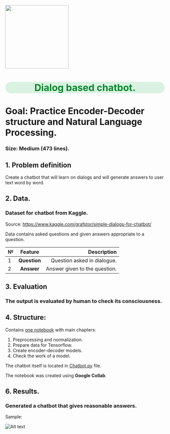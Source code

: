 <p align="left">
   <img src="https://image.freepik.com/free-vector/surprised-talking-robot-speech-bubbles-chatbot-dialog-online-lesson_74855-103.jpg"width="200">
</p>

<h1 style="text-align:center; color:#01872A; font-size:30px;background:#daf2e1;border-radius: 20px;">Dialog based chatbot.</h1>

# Goal: Practice Encoder-Decoder structure and Natural Language Processing.
### Size: Medium (473 lines).

## 1. Problem definition

Create a chatbot that will learn on dialogs and will generate answers to 
user text word by word.

## 2. Data.
### Dataset for chatbot from Kaggle.
Source: https://www.kaggle.com/grafstor/simple-dialogs-for-chatbot/

Data contains asked questions and given answers appropriate to a question.

| №    | Feature       | Description|
|------|:-------------:|-------------------------------------------------------:|
|1     |**Question**   |Question asked in dialogue.                             |
|2     |**Answer**     |Answer given to the question.|

## 3. Evaluation

### The output is evaluated by human to check its consciousness.

## 4. Structure:

Contains <A href="https://nbviewer.org/github/sersonSerson/Projects/blob/master/NaturalLanguage/DialogBasedChatbot/DialogBasedChatbot.ipynb">one notebook</A> with main chapters:
1. Preprocessing and normalization.
2. Prepare data for Tensorflow.
3. Create encoder-decoder models.
4. Check the work of a model.

The chatbot itself is located in [Chatbot.py](Chatbot.py) file.

The notebook was created using **Google Collab**.

## 6. Results.
### Generated a chatbot that gives reasonable answers.
Sample: 

![Alt text](Chatbot.GIF)
